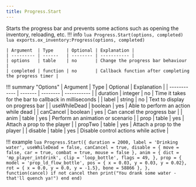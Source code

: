 ```yaml
---
title: Progress.Start
---
```

Starts the progress bar and prevents some actions such as opening the inventory, reloading, etc.
!!! info
	```lua
	Progress.Start(options, completed)
	```
	```lua
    exports.ox_inventory:Progress(options, completed)
	```

	| Argument  | Type     | Optional | Explanation |
	| --------- | ------   | -------- | ----------- |
	| options   | table    | no       | Change the progress bar behaviour |
    | completed | function | no       | Callback function after completing the progress timer |

!!! summary "Options"
	| Argument     | Type    | Optional | Explanation |
	| ------------ | ------- | -------- | ----------- |
	| duration     | integer | no       | Time it takes for the bar to callback in milliseconds |
    | label        | string  | no       | Text to display on progress bar |
    | useWhileDead | boolean | yes      | Able to perform an action while dead |
    | canCancel    | boolean | yes      | Can cancel the progress bar |
    | anim         | table   | yes      | Perform an animation or scenario |
    | prop         | table   | yes      | Attach a prop to the player |
    | propTwo      | table   | yes      | Attach a prop to the player |
    | disable      | table   | yes      | Disable control actions while active |


!!! example
    ```lua
    Progress.Start({
        duration = 2000,
        label = 'Drinking water',
        useWhileDead = false,
        canCancel = true,
        disable = {
            move = false,
            car = true,
            combat = true,
            mouse = false
        },
        anim = {
            dict = 'mp_player_intdrink',
            clip = 'loop_bottle',
            flags = 49,
        },
        prop = {
            model = 'prop_ld_flow_bottle',
            pos = { x = 0.03, y = 0.03, y = 0.02},
            rot = { x = 0.0, y = 0.0, y = -1.5},
            bone = 58866
        },
    }, function(cancel)
        if not cancel then
            print("You drank some water - that'll quench ya!")
        end
    end)
    ```